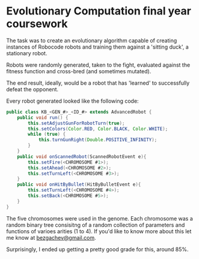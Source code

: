 # Evolutionary Computation final year coursework

The task was to create an evolutionary algorithm capable of creating instances of Robocode robots and training them against a 'sitting duck', a stationary robot.

Robots were randomly generated, taken to the fight, evaluated against the fitness function and cross-bred (and sometimes mutated).

The end result, ideally, would be a robot that has 'learned' to successfully defeat the opponent.

Every robot generated looked like the following code:

```java
public class KB_<GEN_#>_<ID_#> extends AdvancedRobot {
    public void run() {
        this.setAdjustGunForRobotTurn(true);
        this.setColors(Color.RED, Color.BLACK, Color.WHITE);
        while (true) {
            this.turnGunRight(Double.POSITIVE_INFINITY);
        }
    }
    public void onScannedRobot(ScannedRobotEvent e){
        this.setFire(<CHROMOSOME #1>);
        this.setAhead(<CHROMOSOME #2>);
        this.setTurnLeft(<CHROMOSOME #3>);
    }
    public void onHitByBullet(HitByBulletEvent e){
        this.setTurnLeft(<CHROMOSOME #4>);      
        this.setBack(<CHROMOSOME #5>);
    }
}
```

The five chromosomes were used in the genome. Each chromosome was a random binary tree consisitng of a random collection of parameters and functions of varioes arities (1 to 4). If you'd like to know more about this let me know at bezgachev@gmail.com.

Surprisingly, I ended up getting a pretty good grade for this, around 85%.

